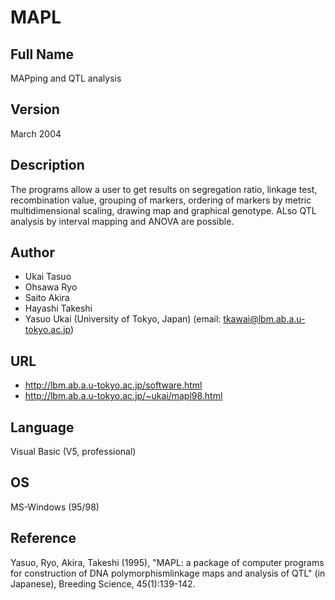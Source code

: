 # MAPL

## Full Name
MAPping and QTL analysis

## Version
March 2004

## Description
The programs allow a user to get results on segregation ratio, linkage test, recombination value, grouping of markers, ordering of markers by metric multidimensional scaling, drawing map and graphical genotype. ALso QTL analysis by interval mapping and ANOVA are possible.

## Author
* Ukai Tasuo
* Ohsawa Ryo
* Saito Akira
* Hayashi Takeshi
* Yasuo Ukai (University of Tokyo, Japan) (email: tkawai@lbm.ab.a.u-tokyo.ac.jp)

## URL
* http://lbm.ab.a.u-tokyo.ac.jp/software.html
* http://lbm.ab.a.u-tokyo.ac.jp/~ukai/mapl98.html

## Language
Visual Basic (V5, professional)

## OS
MS-Windows (95/98)

## Reference
Yasuo, Ryo, Akira, Takeshi (1995), "MAPL: a package of computer programs for construction of DNA polymorphismlinkage maps and analysis of QTL" (in Japanese), Breeding Science, 45(1):139-142.